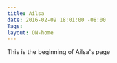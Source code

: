 ```yaml
---
title: Ailsa
date: 2016-02-09 18:01:00 -08:00
Tags: 
layout: ON-home
---
```


This is the beginning of Ailsa's page